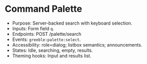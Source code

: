# Command Palette

- Purpose: Server-backed search with keyboard selection.
- Inputs: Form field `q`.
- Endpoints: POST /palette/search
- Events: `greeble:palette:select`.
- Accessibility: role=dialog; listbox semantics; announcements.
- States: Idle, searching, empty, results.
- Theming hooks: Input and results list.
